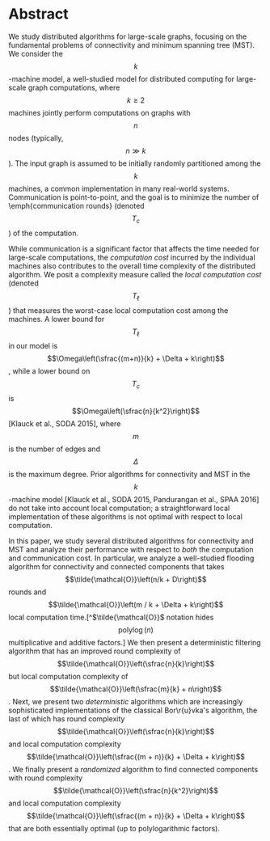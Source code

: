 <script src="https://cdn.mathjax.org/mathjax/latest/MathJax.js?config=TeX-AMS-MML_HTMLorMML" type="text/javascript"></script>
# Abstract
We study distributed algorithms for large-scale graphs, focusing on the
fundamental problems of connectivity and minimum spanning tree (MST). We
consider the $$k$$-machine model, a well-studied model for distributed
computing for large-scale graph computations, where $$k \geq 2$$ machines
jointly perform computations on graphs with $$n$$ nodes (typically, $$n \gg
k$$). The input graph is assumed to be initially randomly partitioned among
the $$k$$ machines, a common implementation in many real-world systems.
Communication is point-to-point, and the goal is to minimize the number of
\emph{communication rounds} (denoted $$T_c$$) of the computation.

While communication is a significant factor that affects the time needed for
large-scale computations, the *computation cost* incurred by the
individual machines also contributes to the overall time complexity of the
distributed algorithm. We posit a complexity measure called the *local
computation cost* (denoted $$T_{\ell}$$) that measures the worst-case local
computation cost among the machines.  A lower bound for $$T_{\ell}$$
in our model is $$\Omega\left(\sfrac{(m+n)}{k} + \Delta + k\right)$$, while a
lower bound on $$T_c$$ is $$\Omega\left(\sfrac{n}{k^2}\right)$$ [Klauck et al., SODA 2015],
where $$m$$ is the number of edges and $$\Delta$$ is the maximum degree. Prior
algorithms for connectivity and MST in the $$k$$-machine model [Klauck et al.,
SODA 2015, Pandurangan et al., SPAA 2016] do not take into account local
computation; a straightforward local implementation of these algorithms is
not optimal with respect to local computation.

In this paper, we study several distributed algorithms for connectivity and
MST and analyze their performance with respect to *both* the computation and
communication cost. In particular, we analyze a well-studied flooding
algorithm for connectivity and connected components that takes
$$\tilde{\mathcal{O}}\left(n/k + D\right)$$ rounds and $$\tilde{\mathcal{O}}\left(m / k + \Delta + k\right)$$
local computation time.[^$\tilde{\mathcal{O}}$ notation hides
$$\operatorname{polylog}(n)$$ multiplicative and additive factors.] We then
present a deterministic filtering algorithm that has an improved
round complexity of $$\tilde{\mathcal{O}}\left(\sfrac{n}{k}\right)$$ but local computation
complexity of $$\tilde{\mathcal{O}}\left(\sfrac{m}{k} + n\right)$$. Next, we present two
*deterministic* algorithms which are increasingly sophisticated
implementations of the classical Bor\r{u}vka's algorithm, the last of which
has round complexity $$\tilde{\mathcal{O}}\left(\sfrac{n}{k}\right)$$ and local computation
complexity $$\tilde{\mathcal{O}}\left(\sfrac{(m + n)}{k} + \Delta + k\right)$$. We finally
present a *randomized* algorithm to find connected components with
round complexity $$\tilde{\mathcal{O}}\left(\sfrac{n}{k^2}\right)$$ and local computation
complexity $$\tilde{\mathcal{O}}\left(\sfrac{(m + n)}{k} + \Delta + k\right)$$ that are
both essentially optimal (up to polylogarithmic factors).
